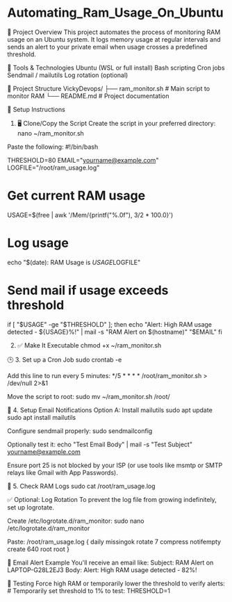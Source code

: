 # Automating_Ram_Usage_On_Ubuntu

📌 Project Overview
This project automates the process of monitoring RAM usage on an Ubuntu system. It logs memory usage at regular intervals and sends an alert to your private email when usage crosses a predefined threshold.

🧰 Tools & Technologies
Ubuntu (WSL or full install)
Bash scripting
Cron jobs
Sendmail / mailutils
Log rotation (optional)

📂 Project Structure
VickyDevops/
├── ram_monitor.sh         # Main script to monitor RAM
└── README.md              # Project documentation

🔧 Setup Instructions
1. 🖥️ Clone/Copy the Script
Create the script in your preferred directory:
nano ~/ram_monitor.sh

Paste the following:
#!/bin/bash

THRESHOLD=80
EMAIL="yourname@example.com"
LOGFILE="/root/ram_usage.log"

# Get current RAM usage
USAGE=$(free | awk '/Mem/{printf("%.0f"), $3/$2 * 100.0}')

# Log usage
echo "$(date): RAM Usage is ${USAGE}%" >> "$LOGFILE"

# Send mail if usage exceeds threshold
if [ "$USAGE" -ge "$THRESHOLD" ]; then
    echo "Alert: High RAM usage detected - ${USAGE}%!" | mail -s "RAM Alert on $(hostname)" "$EMAIL"
fi


2. ✅ Make It Executable
    chmod +x ~/ram_monitor.sh

🕒 3. Set up a Cron Job
    sudo crontab -e
    
Add this line to run every 5 minutes:
   */5 * * * * /root/ram_monitor.sh > /dev/null 2>&1
   
Move the script to root:
  sudo mv ~/ram_monitor.sh /root/

📧 4. Setup Email Notifications
Option A: Install mailutils
   sudo apt update
   sudo apt install mailutils

Configure sendmail properly:
   sudo sendmailconfig

Optionally test it:
   echo "Test Email Body" | mail -s "Test Subject" yourname@example.com

Ensure port 25 is not blocked by your ISP (or use tools like msmtp or SMTP relays like Gmail with App Passwords).

📄 5. Check RAM Logs
   sudo cat /root/ram_usage.log

✅ Optional: Log Rotation
To prevent the log file from growing indefinitely, set up logrotate.

Create /etc/logrotate.d/ram_monitor:
  sudo nano /etc/logrotate.d/ram_monitor

 Paste:
  /root/ram_usage.log {
    daily
    missingok
    rotate 7
    compress
    notifempty
    create 640 root root
}


🚨 Email Alert Example
You'll receive an email like:
  Subject: RAM Alert on LAPTOP-G28L2EJ3
  Body: Alert: High RAM usage detected - 82%!


🧪 Testing
Force high RAM or temporarily lower the threshold to verify alerts:
    # Temporarily set threshold to 1% to test:
        THRESHOLD=1

     
